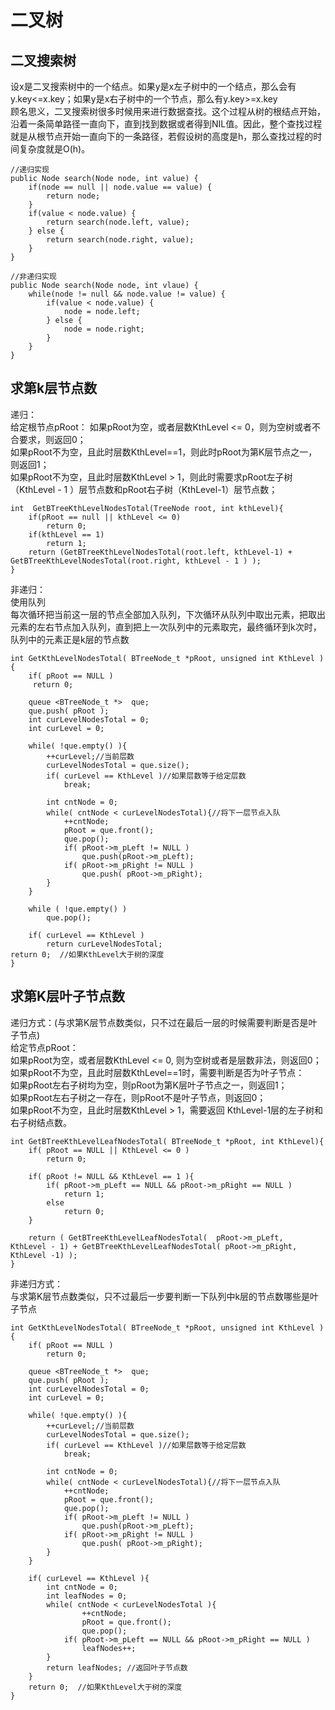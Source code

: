 二叉树
========================

二叉搜索树
------------------------
设x是二叉搜索树中的一个结点。如果y是x左子树中的一个结点，那么会有y.key<=x.key；如果y是x右子树中的一个节点，那么有y.key>=x.key     
顾名思义，二叉搜索树很多时候用来进行数据查找。这个过程从树的根结点开始，沿着一条简单路径一直向下，直到找到数据或者得到NIL值。因此，整个查找过程就是从根节点开始一直向下的一条路径，若假设树的高度是h，那么查找过程的时间复杂度就是O(h)。          

	//递归实现
	public Node search(Node node, int value) {
		if(node == null || node.value == value) {
			return node;
		}
		if(value < node.value) {
			return search(node.left, value);
		} else {
			return search(node.right, value);
		}
	}   
	
	//非递归实现
	public Node search(Node node, int vlaue) {
		while(node != null && node.value != value) {
			if(value < node.value) {
				node = node.left;
			} else {
				node = node.right;
			}
		}
	} 


求第k层节点数
----------------------------
递归：		
给定根节点pRoot：
如果pRoot为空，或者层数KthLevel <= 0，则为空树或者不合要求，则返回0；     
如果pRoot不为空，且此时层数KthLevel==1，则此时pRoot为第K层节点之一，则返回1；   
如果pRoot不为空，且此时层数KthLevel > 1，则此时需要求pRoot左子树（KthLevel - 1 ）层节点数和pRoot右子树（KthLevel-1）层节点数；
	
	int  GetBTreeKthLevelNodesTotal(TreeNode root, int kthLevel){  
    	if(pRoot == null || kthLevel <= 0)  
        	return 0;  
    	if(kthLevel == 1)  
        	return 1;   
    	return (GetBTreeKthLevelNodesTotal(root.left, kthLevel-1) + GetBTreeKthLevelNodesTotal(root.right, kthLevel - 1 ) );  
	}


非递归：		
使用队列		
每次循环把当前这一层的节点全部加入队列，下次循环从队列中取出元素，把取出元素的左右节点加入队列，直到把上一次队列中的元素取完，最终循环到k次时，队列中的元素正是k层的节点数

	int GetKthLevelNodesTotal( BTreeNode_t *pRoot, unsigned int KthLevel ){  
    	if( pRoot == NULL )  
       	 return 0;  
  
    	queue <BTreeNode_t *>  que;  
    	que.push( pRoot );  
    	int curLevelNodesTotal = 0;  
    	int curLevel = 0;  
     
    	while( !que.empty() ){  
        	++curLevel;//当前层数  
        	curLevelNodesTotal = que.size();  
        	if( curLevel == KthLevel )//如果层数等于给定层数  
            	break;  
  
        	int cntNode = 0;  
        	while( cntNode < curLevelNodesTotal){//将下一层节点入队  
            	++cntNode;  
            	pRoot = que.front();  
            	que.pop();  
            	if( pRoot->m_pLeft != NULL )  
                	que.push(pRoot->m_pLeft);  
            	if( pRoot->m_pRight != NULL )  
                	que.push( pRoot->m_pRight);  
        	}  
    	}  
     
    	while ( !que.empty() )  
        	que.pop();  
  
    	if( curLevel == KthLevel )  
        	return curLevelNodesTotal;  
    return 0;  //如果KthLevel大于树的深度  
	}  

求第K层叶子节点数
-------------------------
递归方式：(与求第K层节点数类似，只不过在最后一层的时候需要判断是否是叶子节点)	 
给定节点pRoot：   
如果pRoot为空，或者层数KthLevel <= 0, 则为空树或者是层数非法，则返回0；    
如果pRoot不为空，且此时层数KthLevel==1时，需要判断是否为叶子节点：    
如果pRoot左右子树均为空，则pRoot为第K层叶子节点之一，则返回1；    
如果pRoot左右子树之一存在，则pRoot不是叶子节点，则返回0；    
如果pRoot不为空，且此时层数KthLevel > 1，需要返回 KthLevel-1层的左子树和右子树结点数。    
	
	int GetBTreeKthLevelLeafNodesTotal( BTreeNode_t *pRoot, int KthLevel){  
    	if( pRoot == NULL || KthLevel <= 0 )  
        	return 0;  
  
    	if( pRoot != NULL && KthLevel == 1 ){  
        	if( pRoot->m_pLeft == NULL && pRoot->m_pRight == NULL )  
            	return 1;  
        	else  
            	return 0;  
    	}  
  
    	return ( GetBTreeKthLevelLeafNodesTotal(  pRoot->m_pLeft,  KthLevel - 1) + GetBTreeKthLevelLeafNodesTotal( pRoot->m_pRight, KthLevel -1) );  
	}

非递归方式：	
与求第K层节点数类似，只不过最后一步要判断一下队列中k层的节点数哪些是叶子节点
	
	int GetKthLevelNodesTotal( BTreeNode_t *pRoot, unsigned int KthLevel ){  
    	if( pRoot == NULL )  
        	return 0;  
  
    	queue <BTreeNode_t *>  que;  
    	que.push( pRoot );  
    	int curLevelNodesTotal = 0;  
    	int curLevel = 0;  
     
    	while( !que.empty() ){  
        	++curLevel;//当前层数  
        	curLevelNodesTotal = que.size();  
        	if( curLevel == KthLevel )//如果层数等于给定层数  
            	break;  
  
        	int cntNode = 0;  
        	while( cntNode < curLevelNodesTotal){//将下一层节点入队  
            	++cntNode;  
            	pRoot = que.front();  
            	que.pop();  
            	if( pRoot->m_pLeft != NULL )  
                	que.push(pRoot->m_pLeft);  
            	if( pRoot->m_pRight != NULL )  
                	que.push( pRoot->m_pRight);  
        	}  
    	}  
      
    	if( curLevel == KthLevel ){  
        	int cntNode = 0;  
        	int leafNodes = 0;  
        	while( cntNode < curLevelNodesTotal ){  
                	++cntNode;  
                	pRoot = que.front();  
                	que.pop();  
               	if( pRoot->m_pLeft == NULL && pRoot->m_pRight == NULL )  
                    leafNodes++;  
        	}  
        	return leafNodes; //返回叶子节点数  
    	}  
   		return 0;  //如果KthLevel大于树的深度  
	} 
	

